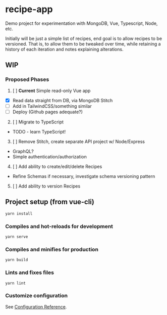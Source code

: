 # recipe-app
Demo project for experimentation with MongoDB, Vue, Typescript, Node, etc.

Initially will be just a simple list of recipes, end goal is to allow recipes to be versioned. That is, to allow them to be tweaked over time, while retaining a history of each iteration and notes explaining alterations.

## WIP
### Proposed Phases
1. [ ] **Current** Simple read-only Vue app
  - [x] Read data straight from DB, via MongoDB Stitch
  - [ ] Add in TailwindCSS/something similar
  - [ ] Deploy (Github pages adequate?)
2. [ ] Migrate to TypeScript
  - TODO - learn TypeScript!
3. [ ] Remove Stitch, create separate API project w/ Node/Express
  - GraphQL?
  - Simple authentication/authorization
4. [ ] Add ability to create/edit/delete Recipes
  - Refine Schemas if necessary, investigate schema versioning pattern
5. [ ] Add ability to version Recipes

## Project setup (from vue-cli)
```
yarn install
```

### Compiles and hot-reloads for development
```
yarn serve
```

### Compiles and minifies for production
```
yarn build
```

### Lints and fixes files
```
yarn lint
```

### Customize configuration
See [Configuration Reference](https://cli.vuejs.org/config/).
